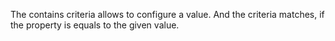 The contains criteria allows to configure a value.   And the criteria matches, if the property  is equals to the given value. 